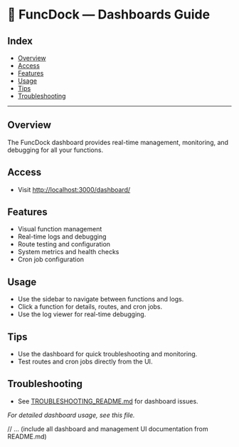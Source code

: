 # 🚀 FuncDock — Dashboards Guide

## Index
- [Overview](#overview)
- [Access](#access)
- [Features](#features)
- [Usage](#usage)
- [Tips](#tips)
- [Troubleshooting](#troubleshooting)

---

## Overview
The FuncDock dashboard provides real-time management, monitoring, and debugging for all your functions.

## Access
- Visit [http://localhost:3000/dashboard/](http://localhost:3000/dashboard/)

## Features
- Visual function management
- Real-time logs and debugging
- Route testing and configuration
- System metrics and health checks
- Cron job configuration

## Usage
- Use the sidebar to navigate between functions and logs.
- Click a function for details, routes, and cron jobs.
- Use the log viewer for real-time debugging.

## Tips
- Use the dashboard for quick troubleshooting and monitoring.
- Test routes and cron jobs directly from the UI.

## Troubleshooting
- See [TROUBLESHOOTING_README.md](TROUBLESHOOTING_README.md) for dashboard issues.

*For detailed dashboard usage, see this file.*

// ... (include all dashboard and management UI documentation from README.md) 